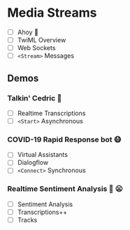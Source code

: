 # Media Streams

- [ ] Ahoy 👋
- [ ] TwiML Overview
- [ ] Web Sockets
- [ ] `<Stream>` Messages

## Demos

### Talkin' Cedric 🤖

- [ ] Realtime Transcriptions
- [ ] `<Start>` Asynchronous

### COVID-19 Rapid Response bot 😷

- [ ] Virtual Assistants
- [ ] Dialogflow
- [ ] `<Connect>` Synchronous

### Realtime Sentiment Analysis 🤗 😦

- [ ] Sentiment Analysis
- [ ] Transcriptions++
- [ ] Tracks
